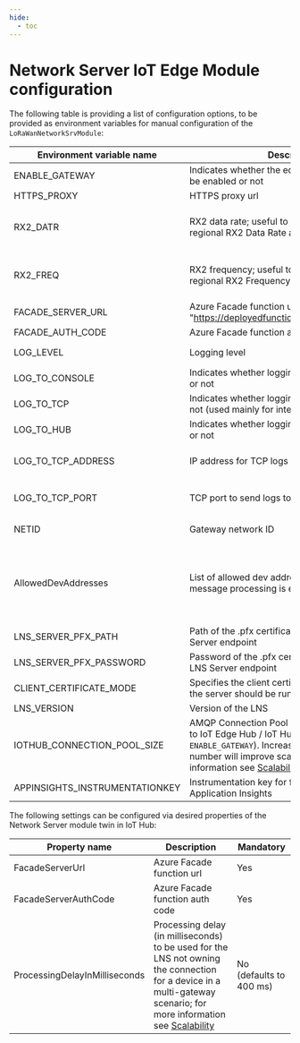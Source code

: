 ```yaml
---
hide:
  - toc
---
```


# Network Server IoT Edge Module configuration

The following table is providing a list of configuration options, to be provided
as environment variables for manual configuration of the
`LoRaWanNetworkSrvModule`:

| Environment variable name   | Description                                                                            | Mandatory                           |
| --------------------------- | -------------------------------------------------------------------------------------- | ----------------------------------- |
| ENABLE_GATEWAY              | Indicates whether the edgeHub gateway should be enabled or not                         | No (defaults to `true`)             |
| HTTPS_PROXY                 | HTTPS proxy url                                                                        | No                                  |
| RX2_DATR                    | RX2 data rate; useful to override the default regional RX2 Data Rate at a global level | No (defaults to null, regional default value is used) |
| RX2_FREQ                    | RX2 frequency; useful to override the default regional RX2 Frequency at a global level | No (defaults to null, regional default value is used) |
| FACADE_SERVER_URL           | Azure Facade function url, e.g. "https://deployedfunction.azurewebsites.net/api"       | Yes                                 |
| FACADE_AUTH_CODE            | Azure Facade function auth code                                                        | Yes                                 |
| LOG_LEVEL                   | Logging level                                                                          | No (defaults to level 4 (Error)     |
| LOG_TO_CONSOLE              | Indicates whether logging to console is enabled or not                                 | No (default to `true`)              |
| LOG_TO_TCP                  | Indicates whether logging to TCP is enabled or not (used mainly for integration tests) | No (defaults to `false`)            |
| LOG_TO_HUB                  | Indicates whether logging to IoT Hub is enabled or not                                 | No (defaults to `false`)            |
| LOG_TO_TCP_ADDRESS          | IP address for TCP logs                                                                | Yes, only if TCP logging is enabled |
| LOG_TO_TCP_PORT             | TCP port to send logs to                                                               | Yes, only if TCP logging is enabled |
| NETID                       | Gateway network ID                                                                     | No (defaults to network id 1)       |
| AllowedDevAddresses         | List of allowed dev addresses from which message processing is enabled.                | No (by default allows all messages coming from the defined `NETID` to be processed) |
| LNS_SERVER_PFX_PATH         | Path of the .pfx certificate to be used for LNS Server endpoint                        | No                                  |
| LNS_SERVER_PFX_PASSWORD     | Password of the .pfx certificate to be used for LNS Server endpoint                    | No                                  |
| CLIENT_CERTIFICATE_MODE     | Specifies the client certificate mode with which the server should be run              | No (defaults to `NoCertificate`)    |
| LNS_VERSION                 | Version of the LNS                                                                     | No                                  |
| IOTHUB_CONNECTION_POOL_SIZE | AMQP Connection Pool Size for communication to IoT Edge Hub / IoT Hub (depending on `ENABLE_GATEWAY`). Increasing this value to higher number will improve scalability; for more information see [Scalability](./scalability.md) | No (defaults to 1) |
| APPINSIGHTS_INSTRUMENTATIONKEY | Instrumentation key for forwarding metrics to Application Insights                  | No                                  |

The following settings can be configured via desired properties of the Network
Server module twin in IoT Hub:

| Property name                 | Description                                                                                                                                   | Mandatory               |
| ----------------------------- | --------------------------------------------------------------------------------------------------------------------------------------------- | ----------------------- |
| FacadeServerUrl               | Azure Facade function url                                                                                                                     | Yes                     |
| FacadeServerAuthCode          | Azure Facade function auth code                                                                                                               | Yes                     |
| ProcessingDelayInMilliseconds | Processing delay (in milliseconds) to be used for the LNS not owning the connection for a device in a multi-gateway scenario; for more information see [Scalability](./scalability.md) | No (defaults to 400 ms) |
